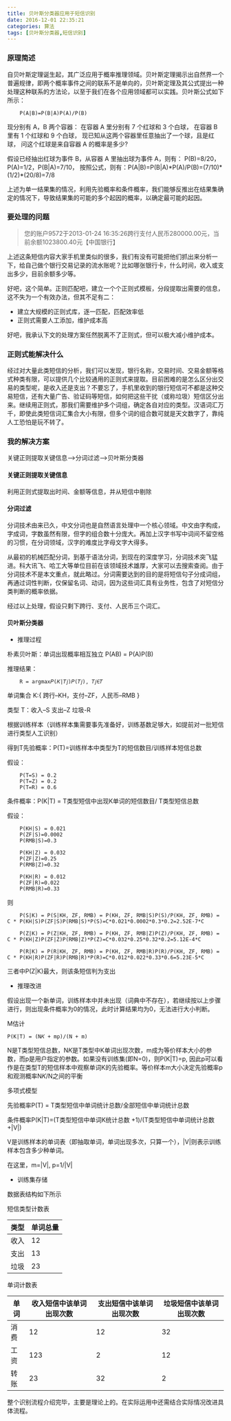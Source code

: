 ```yaml
---
title: 贝叶斯分类器应用于短信识别
date: 2016-12-01 22:35:21
categories: 算法
tags: [贝叶斯分类器,短信识别]
---
```


### 原理简述

自贝叶斯定理诞生起，其广泛应用于概率推理领域。贝叶斯定理揭示出自然界一个普遍规律，即两个概率事件之间的联系不是单向的，贝叶斯定理及其公式提出一种处理这种联系的方法论，以至于我们在各个应用领域都可以实践。贝叶斯公式如下所示：

```
    P(A|B)=P(B|A)P(A)/P(B)
```

现分别有 A，B 两个容器：
在容器 A 里分别有 7 个红球和 3 个白球，
在容器 B 里有 1 个红球和 9 个白球，
现已知从这两个容器里任意抽出了一个球，且是红球，
问这个红球是来自容器 A 的概率是多少? 　　

假设已经抽出红球为事件 B，从容器 A 里抽出球为事件 A，则有：
P(B)=8/20，P(A)=1/2，P(B|A)=7/10，
按照公式，则有：P(A|B)=P(B|A)\*P(A)/P(B)=(7/10)\*(1/2)\*(20/8)=7/8 

上述为单一结果集的情况，利用先验概率和条件概率，我们能够反推出在结果集确定的情况下，导致结果集的可能的多个起因的概率，以确定最可能的起因。

### 要处理的问题

>您的账户9572于2013-01-24 16:35:26跨行支付人民币280000.00元，当前余额1023800.40元【中国银行】 

上述这条短信内容大家手机里类似的很多，我们有没有可能把他们抓出来分析一下，给自己做个银行交易记录的流水账呢？比如哪张银行卡，什么时间，收入或支出多少，目前余额多少等。

好吧，这个简单。正则匹配吧，建立一个个正则式模板，分段提取出需要的信息，这不失为一个有效办法，但其不足有二：
- 建立大规模的正则式库，逐一匹配，匹配效率低
- 正则式需要人工添加，维护成本高

好吧，我承认下文的处理方案任然脱离不了正则式，但可以极大减小维护成本。

### 正则式能解决什么

经过对大量此类短信的分析，我们可以发现，银行名称，交易时间、交易金额等格式种类有限，可以提供几个比较通用的正则式来提取。目前困难的是怎么区分出交易的类型呢，是收入还是支出？不要忘了，手机里收到的银行短信可不都是这种交易短信，还有大量广告、验证码等短信，如何把这些干扰（或称垃圾）短信区分出来。继续用正则式，那我们需要维护多个词组，确定各自对应的类型。汉语词汇万千，即使此类短信词汇集合大小有限，但多个词的组合数可就是天文数字了，靠纯人工恐怕是玩不转了。

### 我的解决方案

关键正则提取关键信息-->分词过滤-->贝叶斯分类器

#### 关键正则提取关键信息

利用正则式提取出时间、金额等信息，并从短信中剔除

#### 分词过滤

分词技术由来已久，中文分词也是自然语言处理中一个核心领域。中文由字构成，字成词，字数虽然有限，但字的组合数十分庞大。再加上汉字书写中词间不留空格的习惯，在分词领域，汉字的难度比字母文字大得多。

从最初的机械匹配分词，到基于语法分词，到现在的深度学习，分词技术突飞猛进。科大讯飞、哈工大等单位目前在该领域技术雄厚，大家可以去搜索查阅。由于分词技术不是本文重点，就此略过。分词需要达到的目的是将短信句子分成词组，再通过词性判断，仅保留名词、动词，因为这些词汇具有业务性，包含了对短信分类判断的概率依据。

经过以上处理，假设只剩下跨行、支付、人民币三个词汇。

#### 贝叶斯分类器

- 推理过程

朴素贝叶斯：单词出现概率相互独立 P(AB) = P(A)P(B)

推理结果：

```
    R = argmax𝑃(𝐾|𝑇𝑗)𝑃(𝑇𝑗), 𝑇𝑗∈𝑇
```

单词集合 K:{ 跨行–KH，支付–ZF，人民币–RMB }

类型 T：收入–S    支出–Z    垃圾-R

根据训练样本（训练样本集需要事先准备好，训练基数足够大，如提前对一批短信进行类型人工识别）

得到T先验概率：P(T)=训练样本中类型为T的短信数目/训练样本短信总数

假设：

```
    P(T=S) = 0.2
    P(T=Z) = 0.2
    P(T=R) = 0.6
```
 
条件概率：P(K|T) = T类型短信中出现K单词的短信数目/ T类型短信总数

假设：

```
    P(KH|S) = 0.021
    P(ZF|S)=0.0002
    P(RMB|S)=0.3

    P(KH|Z) = 0.032
    P(ZF|Z)=0.25
    P(RMB|Z)=0.32

    P(KH|R) = 0.012
    P(ZF|R)=0.022
    P(RMB|R)=0.33
```

则

```
    P(S|K) = P(S|KH, ZF, RMB) = P(KH, ZF, RMB|S)P(S)/P(KH, ZF, RMB) = C * P(KH|S)P(ZF|S)P(RMB|S)*P(S)=C*0.021*0.0002*0.3*0.2=2.52E-7*C

    P(Z|K) = P(Z|KH, ZF, RMB) = P(KH, ZF, RMB|Z)P(Z)/P(KH, ZF, RMB) = C * P(KH|Z)P(ZF|Z)P(RMB|Z)*P(Z)=C*0.032*0.25*0.32*0.2=5.12E-4*C

    P(R|K) = P(R|KH, ZF, RMB) = P(KH, ZF, RMB|R)P(R)/P(KH, ZF, RMB) = C * P(KH|R)P(ZF|R)P(RMB|R)*P(R)=C*0.012*0.022*0.33*0.6=5.23E-5*C
```

三者中P(Z|K)最大，则该条短信判为支出

- 推理改进
 
假设出现一个新单词，训练样本中并未出现（词典中不存在），若继续按以上步骤进行，则出现条件概率为0的情况，此时计算结果均为0，无法进行大小判断。
 
M估计
 
    P(K|T) = (N𝐾 + mp)/(N + m)
 
N是T类型短信总数，N𝐾是T类型中K单词出现次数，m成为等价样本大小的参数，而p是用户指定的参数。如果没有训练集(即N=0)，则P(K|T)=p, 因此p可以看作是在类型T的短信样本中观察单词K的先验概率。等价样本m大小决定先验概率p和观测概率N𝐾/N之间的平衡
 
多项式模型

先验概率P(T) = T类型短信中单词统计总数/全部短信中单词统计总数

条件概率P(K|T)=(T类型短信中单词K统计总数 +1)/(T类型短信中单词统计总数+|V|)

V是训练样本的单词表（即抽取单词，单词出现多次，只算一个），|V|则表示训练样本包含多少种单词。
 
在这里，m=|V|, p=1/|V|

- 训练集存储

数据表结构如下所示

短信类型计数表

|类型|单词总量|
|---|---|
|收入|12|
|支出|13|
|垃圾|23|

单词计数表

|单词|收入短信中该单词出现次数|支出短信中该单词出现次数|垃圾短信中该单词出现次数|
|---|---|---|---|
|消费|12|12|32|
|工资|123|2|12|
|转账|23|32|2|



整个识别流程介绍完毕，主要是理论上的。在实际运用中还需结合实际情况改进具体流程。